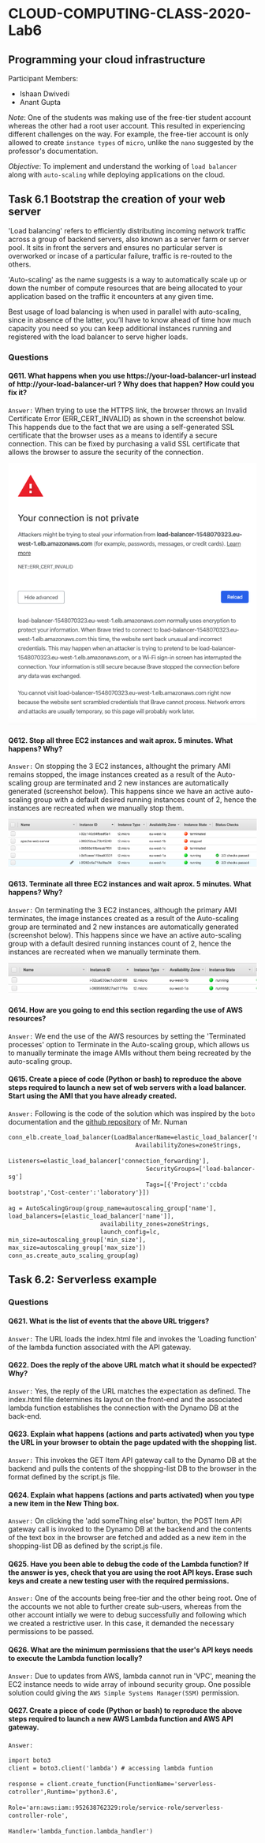 # CLOUD-COMPUTING-CLASS-2020-Lab6
## Programming your cloud infrastructure

Participant Members:
* Ishaan Dwivedi
* Anant Gupta

*Note*: One of the students was making  use of the free-tier student account whereas the other had a root user account. This resulted in experiencing different challenges on the way. For example, the free-tier account is only allowed to create `instance types` of `micro`, unlike the `nano` suggested by the professor's documentation.

*Objective*: To implement and understand the working of `load balancer` along with `auto-scaling` while deploying applications on the cloud.

## Task 6.1 Bootstrap the creation of your web server

'Load balancing' refers to efficiently distributing incoming network traffic across a group of backend servers, also known as a server farm or server pool. It sits in front the servers and ensures no particular server is overworked or incase of a particular failure, traffic is re-routed to the others.

'Auto-scaling' as the name suggests is a way to automatically scale up or down the number of compute resources that are being allocated to your application based on the traffic it encounters at any given time. 

Best usage of load balancing is when used in parallel with auto-scaling, since in absence of the latter, you’ll have to know ahead of time how much capacity you need so you can keep additional instances running and registered with the load balancer to serve higher loads. 


### Questions
#### Q611. What happens when you use https://your-load-balancer-url instead of http://your-load-balancer-url ? Why does that happen? How could you fix it?
`Answer:` When trying to use the HTTPS link, the browser throws an Invalid Certificate Error (ERR_CERT_INVALID) as shown in the screenshot below. This happends due to the fact that we are using a self-generated SSL certificate that the browser uses as a means to identify a secure connection. This can be fixed by purchasing a valid SSL certificate that allows the browser to assure the security of the connection.

![Q611 screenshot](images/q611.png)

#### Q612. Stop all three EC2 instances and wait aprox. 5 minutes. What happens? Why?
`Answer:` On stopping the 3 EC2 instances, althought the primary AMI remains stopped, the image instances created as a result of the Auto-scaling group are terminated and 2 new instances are automatically generated (screenshot below). This happens since we have an active auto-scaling group with a default desired running instances count of 2, hence the instances are recreated when we manually stop them.

![Q612 screenshot](images/q612.png)


#### Q613. Terminate all three EC2 instances and wait aprox. 5 minutes. What happens? Why?
`Answer:` On terminating the 3 EC2 instances, although the primary AMI terminates, the image instances created as a result of the Auto-scaling group are terminated and 2 new instances are automatically generated (screenshot below). This happens since we have an active auto-scaling group with a default desired running instances count of 2, hence the instances are recreated when we manually terminate them.

![Q613 screenshot](images/q613b.png)

#### Q614. How are you going to end this section regarding the use of AWS resources?
`Answer:` We end the use of the AWS resources by setting the 'Terminated processes' option to Terminate in the Auto-scaling group, which allows us to manually terminate the image AMIs without them being recreated by the auto-scaling group.

#### Q615. Create a piece of code (Python or bash) to reproduce the above steps required to launch a new set of web servers with a load balancer. Start using the AMI that you have already created.
`Answer:` Following is the code of the solution which was inspired by the `boto` documentation and the [github repository](https://gist.github.com/numan/1086984/8f41a0ee3ed2d1b6ea93b77b8ad6815d69269086) of Mr. Numan

```
conn_elb.create_load_balancer(LoadBalancerName=elastic_load_balancer['name'],
                                    AvailabilityZones=zoneStrings,
                                       Listeners=elastic_load_balancer['connection_forwarding'],
                                       SecurityGroups=['load-balancer-sg']
                                       Tags=[{'Project':'ccbda bootstrap','Cost-center':'laboratory'}])
                                       
ag = AutoScalingGroup(group_name=autoscaling_group['name'], load_balancers=[elastic_load_balancer['name']],
                          availability_zones=zoneStrings,
                          launch_config=lc, min_size=autoscaling_group['min_size'], max_size=autoscaling_group['max_size'])
conn_as.create_auto_scaling_group(ag)

```


## Task 6.2: Serverless example

### Questions
#### Q621. What is the list of events that the above URL triggers?
`Answer:` The URL loads the index.html file and invokes the 'Loading function' of the lambda function associated with the API gateway.

#### Q622. Does the reply of the above URL match what it should be expected? Why?
`Answer:` Yes, the reply of the URL matches the expectation as defined. The index.html file determines its layout on the front-end and the associated lambda function establishes the connection with the Dynamo DB at the back-end.

#### Q623. Explain what happens (actions and parts activated) when you type the URL in your browser to obtain the page updated with the shopping list.
`Answer:` This invokes the GET Item API gateway call to the Dynamo DB at the backend and pulls the contents of the shopping-list DB to the browser in the format defined by the script.js file.

#### Q624. Explain what happens (actions and parts activated) when you type a new item in the New Thing box.
`Answer:` On clicking the 'add someThing else' button, the POST Item API gateway call is invoked to the Dynamo DB at the backend and the contents of the text box in the browser are fetched and added as a new item in the shopping-list DB as defined by the script.js file.

#### Q625. Have you been able to debug the code of the Lambda function? If the answer is yes, check that you are using the root API keys. Erase such keys and create a new testing user with the required permissions.
`Answer:` One of the accounts being free-tier and the other being root. One of the accounts we not able to further create sub-users, whereas from the other account intially we were to debug successfully and following which we created a restrictive user. In this case, it demanded the necessary permissions to be passed.

#### Q626. What are the minimum permissions that the user's API keys needs to execute the Lambda function locally?
`Answer:` Due to updates from AWS, lambda cannot run in 'VPC', meaning the EC2 instance needs to wide array of inbound security group. One possible solution could giving the `AWS Simple Systems Manager(SSM)` permission.

#### Q627. Create a piece of code (Python or bash) to reproduce the above steps required to launch a new AWS Lambda function and AWS API gateway.
`Answer:`
```
import boto3
client = boto3.client('lambda') # accessing lambda funtion

response = client.create_function(FunctionName='serverless-cotroller',Runtime='python3.6',
                                  Role='arn:aws:iam::952638762329:role/service-role/serverless-controller-role',
                                  Handler='lambda_function.lambda_handler')
```
